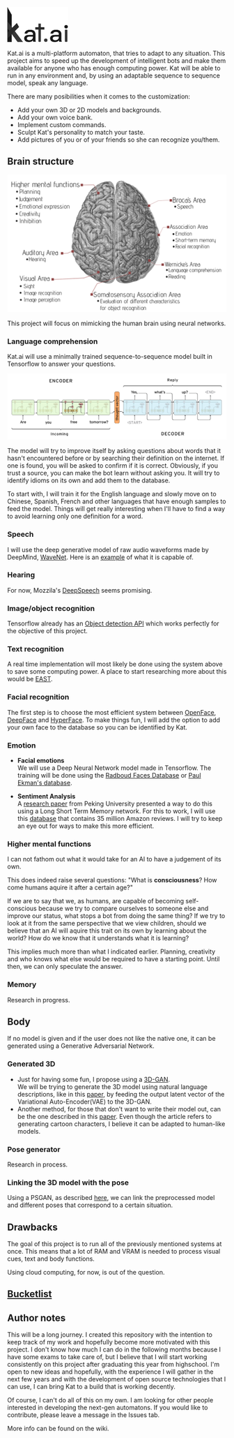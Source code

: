 <img src='https://raw.githubusercontent.com/takusui/Kat.ai/master/git/kat-logo.png' height="80">

Kat.ai is a multi-platform automaton, that tries to adapt to any situation. This project aims to speed up the development of intelligent bots and make them available for anyone who has enough computing power. Kat will be able to run in any environment and, by using an adaptable sequence to sequence model, speak any language.

There are many posibilities when it comes to the customization:
* Add your own 3D or 2D models and backgrounds.
* Add your own voice bank.
* Implement custom commands.
* Sculpt Kat's personality to match your taste.
* Add pictures of you or of your friends so she can recognize you/them.

## Brain structure
![](https://raw.githubusercontent.com/takusui/Kat.ai/master/git/brain.png)

This project will focus on mimicking the human brain using neural networks.

### Language comprehension
Kat.ai will use a minimally trained sequence-to-sequence model built in Tensorflow to answer your questions.

![](https://raw.githubusercontent.com/takusui/Kat.ai/0e74c223a9b6e5eae9f37110425379dd58e1f4e8/git/seq2seq.png)

The model will try to improve itself by asking questions about words that it hasn't encountered before or by searching their definition on the internet. If one is found, you will be asked to confirm if it is correct. Obviously, if you trust a source, you can make the bot learn without asking you. It will try to identify idioms on its own and add them to the database.

To start with, I will train it for the English language and slowly move on to Chinese, Spanish, French and other languages that have enough samples to feed the model. Things will get really interesting when I'll have to find a way to avoid learning only one definition for a word.



### Speech
I will use the deep generative model of raw audio waveforms made by DeepMind, [WaveNet](https://deepmind.com/blog/wavenet-generative-model-raw-audio/). Here is an [example](https://storage.googleapis.com/deepmind-media/pixie/us-english/wavenet-1.wav) of what it is capable of. 

### Hearing
For now, Mozzila's [DeepSpeech](https://github.com/mozilla/DeepSpeech) seems promising. 

### Image/object recognition
Tensorflow already has an [Object detection API](https://github.com/tensorflow/models/tree/master/research/object_detection) which works perfectly for the objective of this project.

### Text recognition
A real time implementation will most likely be done using the system above to save some computing power. A place to start researching more about this would be [EAST](https://github.com/argman/EAST).

### Facial recognition
The first step is to choose the most efficient system between [OpenFace](https://github.com/cmusatyalab/openface), [DeepFace](https://github.com/RiweiChen/DeepFace) and [HyperFace](https://arxiv.org/pdf/1603.01249.pdf). To make things fun, I will add the option to add your own face to the database so you can be identified by Kat.

### Emotion

* __Facial emotions__ <br>
We will use a Deep Neural Network model made in Tensorflow. The training will be done using the [Radboud Faces Database](http://www.socsci.ru.nl:8180/RaFD2/RaFD?p=main) or [Paul Ekman's database](https://www.paulekman.com/).

* __Sentiment Analysis__ <br>
A [research paper](http://www.aclweb.org/anthology/D16-1024) from Peking University presented a way to do this using a Long Short Term Memory network. For this to work, I will use this [database](https://snap.stanford.edu/data/web-Amazon.html) that contains 35 million Amazon reviews. I will try to keep an eye out for ways to make this more efficient.

### Higher mental functions
I can not fathom out what it would take for an AI to have a judgement of its own.

This does indeed raise several questions: "What is __consciousness__? How come humans aquire it after a certain age?"

If we are to say that we, as humans, are capable of becoming self-conscious because we try to compare ourselves to someone else and improve our status, what stops a bot from doing the same thing? If we try to look at it from the same perspective that we view children, should we believe that an AI will aquire this trait on its own by learning about the world? How do we know that it understands what it is learning?

This implies much more than what I indicated earlier. Planning, creativity and who knows what else would be required to have a starting point. Until then, we can only speculate the answer.

### Memory
Research in progress.

## Body

If no model is given and if the user does not like the native one, it can be generated using a Generative Adversarial Network.

### Generated 3D
* Just for having some fun, I propose using a [3D-GAN](https://github.com/zck119/3dgan-release). <br> We will be trying to generate the 3D model using natural language descriptions, like in this [paper](https://arxiv.org/pdf/1804.01622v1.pdf), by feeding the output latent vector of the Variational Auto-Encoder(VAE) to the 3D-GAN.
* Another method, for those that don't want to write their model out, can be the one described in this [paper](https://makegirlsmoe.github.io/assets/pdf/technical_report.pdf). Even though the article refers to generating cartoon characters, I believe it can be adapted to human-like models.

### Pose generator
Research in process.

### Linking the 3D model with the pose
Using a PSGAN, as described [here](http://dena.com/intl/anime-generation/), we can link the preprocessed model and different poses that correspond to a certain situation.

## Drawbacks
The goal of this project is to run all of the previously mentioned systems at once. This means that a lot of RAM and VRAM is needed to process visual cues, text and body functions.

Using cloud computing, for now, is out of the question. 

## [Bucketlist](https://github.com/takusui/Kat.ai/wiki/Bucketlist)
 
## Author notes

This will be a long journey. I created this repository with the intention to keep track of my work and hopefully become more motivated with this project. I don't know how much I can do in the following months because I have some exams to take care of, but I believe that I will start working consistently on this project after graduating this year from highschool. I'm open to new ideas and hopefully, with the experience I will gather in the next few years and with the development of open source technologies that I can use, I can bring Kat to a build that is working decently.

Of course, I can't do all of this on my own. I am looking for other people interested in developing the next-gen automatons. If you would like to contribute, please leave a message in the Issues tab.

More info can be found on the wiki.
